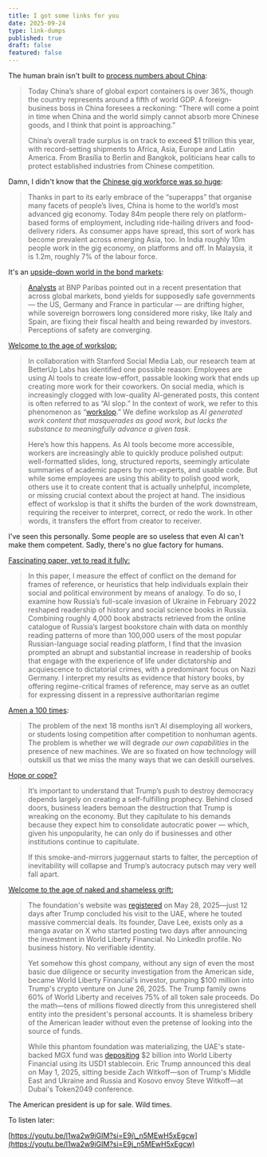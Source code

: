 ```yaml
---
title: I got some links for you
date: 2025-09-24
type: link-dumps
published: true
draft: false
featured: false
---
```

The human brain isn't built to [process numbers about China](https://www.economist.com/international/2025/09/23/a-made-in-china-plan-for-world-domination):

> Today China’s share of global export containers is over 36%, though the country represents around a fifth of world GDP. A foreign-business boss in China foresees a reckoning: “There will come a point in time when China and the world simply cannot absorb more Chinese goods, and I think that point is approaching.”
> 
> China’s overall trade surplus is on track to exceed $1 trillion this year, with record-setting shipments to Africa, Asia, Europe and Latin America. From Brasília to Berlin and Bangkok, politicians hear calls to protect established industries from Chinese competition.

Damn, I didn't know that the [Chinese gig workforce was so huge](https://www.economist.com/leaders/2025/09/18/chinas-200m-gig-workers-are-a-warning-for-the-world):

> Thanks in part to its early embrace of the “superapps” that organise many facets of people’s lives, China is home to the world’s most advanced gig economy. Today 84m people there rely on platform-based forms of employment, including ride-hailing drivers and food-delivery riders. As consumer apps have spread, this sort of work has become prevalent across emerging Asia, too. In India roughly 10m people work in the gig economy, on platforms and off. In Malaysia, it is 1.2m, roughly 7% of the labour force.

It's an [upside-down world in the bond markets](https://www.ft.com/content/2ad561fc-03f4-47b5-8537-7e58355d16d2):

> [Analysts](https://www.ft.com/content/2ad561fc-03f4-47b5-8537-7e58355d16d2￼￼Analysts) at BNP Paribas pointed out in a recent presentation that across global markets, bond yields for supposedly safe governments — the US, Germany and France in particular — are drifting higher, while sovereign borrowers long considered more risky, like Italy and Spain, are fixing their fiscal health and being rewarded by investors. Perceptions of safety are converging.

[Welcome to the age of workslop:](https://hbr.org/2025/09/ai-generated-workslop-is-destroying-productivity)

> In collaboration with Stanford Social Media Lab, our research team at BetterUp Labs has identified one possible reason: Employees are using AI tools to create low-effort, passable looking work that ends up creating more work for their coworkers. On social media, which is increasingly clogged with low-quality AI-generated posts, this content is often referred to as “AI slop.” In the context of work, we refer to this phenomenon as “[workslop](https://www.betterup.com/workslop).” We define workslop as _AI generated work content that masquerades as good work, but lacks the substance to meaningfully advance a given task_.
> 
> Here’s how this happens. As AI tools become more accessible, workers are increasingly able to quickly produce polished output: well-formatted slides, long, structured reports, seemingly articulate summaries of academic papers by non-experts, and usable code. But while some employees are using this ability to polish good work, others use it to create content that is actually unhelpful, incomplete, or missing crucial context about the project at hand. The insidious effect of workslop is that it shifts the burden of the work downstream, requiring the receiver to interpret, correct, or redo the work. In other words, it transfers the effort from creator to receiver.

I've seen this personally. Some people are so useless that even AI can't make them competent. Sadly, there's no glue factory for humans.

[Fascinating paper, yet to read it fully:](https://nvasilenok.github.io/pdfs/papers/Reading_Orwell_in_Moscow.pdf)

> In this paper, I measure the effect of conflict on the demand for frames of reference, or heuristics that help individuals explain their social and political environment by means of analogy. To do so, I examine how Russia’s full-scale invasion of Ukraine in February 2022 reshaped readership of history and social science books in Russia. Combining roughly 4,000 book abstracts retrieved from the online catalogue of Russia’s largest bookstore chain with data on monthly reading patterns of more than 100,000 users of the most popular Russian-language social reading platform, I find that the invasion prompted an abrupt and substantial increase in readership of books that engage with the experience of life under dictatorship and acquiescence to dictatorial crimes, with a predominant focus on Nazi Germany. I interpret my results as evidence that history books, by offering regime-critical frames of reference, may serve as an outlet for expressing dissent in a repressive authoritarian regime

[Amen a 100 times](https://www.theargumentmag.com/p/you-have-18-months):

> The problem of the next 18 months isn’t AI disemploying all workers, or students losing competition after competition to nonhuman agents. The problem is whether we will degrade _our own capabilities_ in the presence of new machines. We are so fixated on how technology will outskill us that we miss the many ways that we can deskill ourselves.

[Hope or cope?](https://paulkrugman.substack.com/p/is-the-jimmy-kimmel-saga-a-sign-that)

> It’s important to understand that Trump’s push to destroy democracy depends largely on creating a self-fulfilling prophecy. Behind closed doors, business leaders bemoan the destruction that Trump is wreaking on the economy. But they capitulate to his demands because they expect him to consolidate autocratic power — which, given his unpopularity, he can only do if businesses and other institutions continue to capitulate.
> 
> If this smoke-and-mirrors juggernaut starts to falter, the perception of inevitability will collapse and Trump’s autocracy putsch may very well fall apart.

[Welcome to the age of naked and shameless grift:](https://dekleptocracy.substack.com/p/trumps-shell-game-threatens-american)

> The foundation's website was [registered](https://www.thenation.com/article/archive/trump-crypto-world-liberty-financial-aqua-1-foundation/) on May 28, 2025—just 12 days after Trump concluded his visit to the UAE, where he touted massive commercial deals. Its founder, Dave Lee, exists only as a manga avatar on X who started posting two days after announcing the investment in World Liberty Financial. No LinkedIn profile. No business history. No verifiable identity.
> 
> Yet somehow this ghost company, without any sign of even the most basic due diligence or security investigation from the American side, became World Liberty Financial's investor, pumping $100 million into Trump's crypto venture on June 26, 2025. The Trump family owns 60% of World Liberty and receives 75% of all token sale proceeds. Do the math—tens of millions flowed directly from this unregistered shell entity into the president's personal accounts. It is shameless bribery of the American leader without even the pretense of looking into the source of funds.
> 
> While this phantom foundation was materializing, the UAE's state-backed MGX fund was [depositing](https://www.democracynow.org/2025/9/16/headlines/nyt_uae_chips_deal_linked_to_2b_investment_in_trump_family_cryptocurrency_firm) $2 billion into World Liberty Financial using its USD1 stablecoin. Eric Trump announced this deal on May 1, 2025, sitting beside Zach Witkoff—son of Trump's Middle East and Ukraine and Russia and Kosovo envoy Steve Witkoff—at Dubai's Token2049 conference.

The American president is up for sale. Wild times.

To listen later:

[https://youtu.be/l1wa2w9iGIM?si=E9j\_n5MEwH5xEgcw](https://youtu.be/l1wa2w9iGIM?si=E9j_n5MEwH5xEgcw)